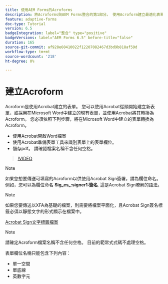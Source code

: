 ```yaml
---
title: 使用AEM Forms的Acroforms
description: 將Acroforms與AEM Forms整合的第1部分。 使用Acroform建立最適化表單並合併資料以取得PDF。
feature: adaptive-forms
doc-type: Tutorial
version: 6.5
badgeIntegration: label="整合" type="positive"
badgeVersions: label="AEM Forms 6.5" before-title="false"
duration: 165
source-git-commit: af928e60410022f12207082467d3bd9b818af59d
workflow-type: tm+mt
source-wordcount: '218'
ht-degree: 0%

---
```



# 建立Acroform

Acroform是使用Acrobat建立的表單。 您可以使用Acrobat從頭開始建立新表單，或採用在Microsoft Word中建立的現有表單，並使用Acrobat將其轉換為Acroform。 您必須依照下列步驟，將在Microsoft Word中建立的表單轉換為Acroform。

* 使用Acrobat開啟Word檔案
* 使用Acrobat準備表單工具來識別表單上的表單欄位。
* 儲存pdf。 請確認檔案名稱不含任何空格。


>[!VIDEO](https://video.tv.adobe.com/v/22575?quality=12&learn=on)

>[!NOTE]
>
>如果您想要傳送可填寫的Acroform以供使用Acrobat Sign簽署，請為欄位命名。 例如，您可以為欄位命名 **Sig_es_:signer1:簽名**. 這是Acrobat Sign瞭解的語法。

>[!NOTE]
>
>如果您要傳送以XFA為基礎的檔案，則需要將檔案平面化，且Acrobat Sign簽名標籤必須以靜態文字的形式顯示在檔案中。

[Acrobat Sign文字標籤檔案](https://helpx.adobe.com/sign/using/text-tag.html)

>[!NOTE]
>
>請確定Acroform檔案名稱不含任何空格。 目前的範常式式碼不處理空格。
>
>表單欄位名稱只能包含下列內容：
>
>* 單一空間
>* 單底線
>* 英數字元
